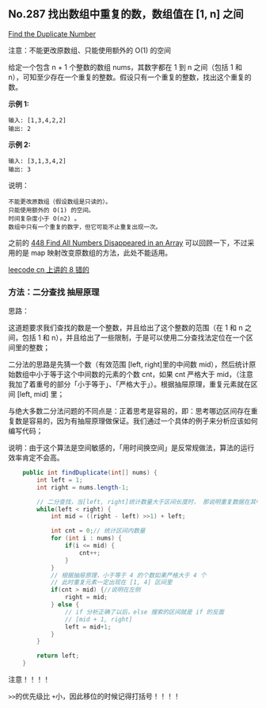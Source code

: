 ## No.287 找出数组中重复的数，数组值在 [1, n] 之间

[Find the Duplicate Number](https://leetcode.com/problems/find-the-duplicate-number/description/)

注意：不能更改原数组、只能使用额外的 O(1) 的空间



给定一个包含 n + 1 个整数的数组 nums，其数字都在 1 到 n 之间（包括 1 和 n），可知至少存在一个重复的整数。假设只有一个重复的整数，找出这个重复的数。

**示例 1:**

```
输入: [1,3,4,2,2]
输出: 2
```

**示例 2:**

```
输入: [3,1,3,4,2]
输出: 3
```

说明：

    不能更改原数组（假设数组是只读的）。
    只能使用额外的 O(1) 的空间。
    时间复杂度小于 O(n2) 。
    数组中只有一个重复的数字，但它可能不止重复出现一次。



之前的   [448 Find All Numbers Disappeared in an Array](https://leetcode.com/problems/find-all-numbers-disappeared-in-an-array/description/) 可以回顾一下，不过采用的是 map 映射改变原数组的方法，此处不能适用。

[leecode cn 上讲的 8 错的](https://leetcode-cn.com/problems/find-the-duplicate-number/solution/er-fen-fa-si-lu-ji-dai-ma-python-by-liweiwei1419/)

### 方法：二分查找 抽屉原理

思路：

这道题要求我们查找的数是一个整数，并且给出了这个整数的范围（在 1 和 n 之间，包括 1 和 n），并且给出了一些限制，于是可以使用二分查找法定位在一个区间里的整数；

二分法的思路是先猜一个数（有效范围 [left, right]里的中间数 mid），然后统计原始数组中小于等于这个中间数的元素的个数 cnt，如果 cnt 严格大于 mid，（注意我加了着重号的部分「小于等于」、「严格大于」）。根据抽屉原理，重复元素就在区间 [left, mid] 里；

与绝大多数二分法问题的不同点是：正着思考是容易的，即：思考哪边区间存在重复数是容易的，因为有抽屉原理做保证。我们通过一个具体的例子来分析应该如何编写代码；

说明：由于这个算法是空间敏感的，「用时间换空间」是反常规做法，算法的运行效率肯定不会高。

```java
    public int findDuplicate(int[] nums) {
        int left = 1;
        int right = nums.length-1;

        // 二分查找，当[left, right]统计数量大于区间长度时， 那说明重复数据在其中
        while(left < right) {
            int mid = ((right - left) >>1) + left;

            int cnt = 0;// 统计区间内数量
            for (int i : nums) {
                if(i <= mid) {
                    cnt++;
                }
            }
            // 根据抽屉原理，小于等于 4 的个数如果严格大于 4 个
            // 此时重复元素一定出现在 [1, 4] 区间里
            if(cnt > mid) {//说明在左侧
                right = mid;
            } else {
                // if 分析正确了以后，else 搜索的区间就是 if 的反面
                // [mid + 1, right]
                left = mid+1;
            }
        }

        return left;
    }
```

注意！！！！

` >> `的优先级比 `+`小，因此移位的时候记得打括号！！！！